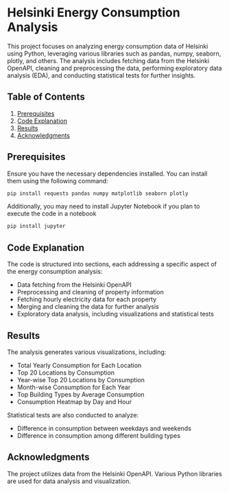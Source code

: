 # Helsinki Energy Consumption Analysis

This project focuses on analyzing energy consumption data of Helsinki using Python, leveraging various libraries such as pandas, numpy, seaborn, plotly, and others. The analysis includes fetching data from the Helsinki OpenAPI, cleaning and preprocessing the data, performing exploratory data analysis (EDA), and conducting statistical tests for further insights.

## Table of Contents

1. [Prerequisites](#prerequisites)
2. [Code Explanation](#code-explanation)
3. [Results](#results)
4. [Acknowledgments](#acknowledgments)

## Prerequisites

Ensure you have the necessary dependencies installed. You can install them using the following command:

```bash
pip install requests pandas numpy matplotlib seaborn plotly
```

Additionally, you may need to install Jupyter Notebook if you plan to execute the code in a notebook

```bash
pip install jupyter
```
## Code Explanation

The code is structured into sections, each addressing a specific aspect of the energy consumption analysis:

- Data fetching from the Helsinki OpenAPI
- Preprocessing and cleaning of property information
- Fetching hourly electricity data for each property
- Merging and cleaning the data for further analysis
- Exploratory data analysis, including visualizations and statistical tests

## Results

The analysis generates various visualizations, including:

- Total Yearly Consumption for Each Location
- Top 20 Locations by Consumption
- Year-wise Top 20 Locations by Consumption
- Month-wise Consumption for Each Year
- Top Building Types by Average Consumption
- Consumption Heatmap by Day and Hour

Statistical tests are also conducted to analyze:

- Difference in consumption between weekdays and weekends
- Difference in consumption among different building types

## Acknowledgments

The project utilizes data from the Helsinki OpenAPI. Various Python libraries are used for data analysis and visualization.
